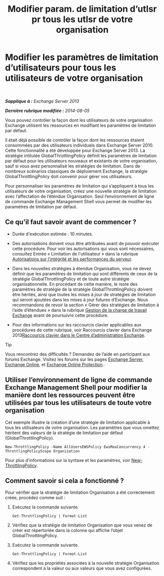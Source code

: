 ﻿---
title: 'Modifier param. de limitation d’utlsr pr tous les utlsr de votre organisation'
TOCTitle: Modifier les paramètres de limitation d’utilisateurs pour tous les utilisateurs de votre organisation
ms:assetid: c45cacfc-768d-4605-9bb0-53e30273fe4d
ms:mtpsurl: https://technet.microsoft.com/fr-fr/library/JJ863578(v=EXCHG.150)
ms:contentKeyID: 50555480
ms.date: 04/24/2018
mtps_version: v=EXCHG.150
ms.translationtype: HT
---

# Modifier les paramètres de limitation d’utilisateurs pour tous les utilisateurs de votre organisation

 

_**Sapplique à :** Exchange Server 2013_

_**Dernière rubrique modifiée :** 2014-08-05_

Vous pouvez contrôler la façon dont les utilisateurs de votre organisation Exchange utilisent les ressources en modifiant les paramètres de limitation par défaut.

Il était déjà possible de contrôler la façon dont les ressources étaient consommées par des utilisateurs individuels dans Exchange Server 2010. Cette fonctionnalité a été développée pour Exchange Server 2013. La stratégie intitulée GlobalThrottlingPolicy définit les paramètres de limitation par défaut pour les utilisateurs nouveaux et existants de votre organisation, sauf si vous avez personnalisé les stratégies de limitation. Dans de nombreux scénarios classiques de déploiement Exchange, la stratégie GlobalThrottlingPolicy doit convenir pour gérer vos utilisateurs.

Pour personnaliser les paramètres de limitation qui s’appliquent à tous les utilisateurs de votre organisation, créez une nouvelle stratégie de limitation avec l’affectation de l’étendue Organisation. Seul l’environnement de ligne de commande Exchange Management Shell vous permet de modifier les paramètres de limitation par défaut.

## Ce qu’il faut savoir avant de commencer ?

  - Durée d'exécution estimée : 10 minutes.

  - Des autorisations doivent vous être attribuées avant de pouvoir exécuter cette procédure. Pour voir les autorisations qui vous sont nécessaires, consultez Entrée « Limitation de l'utilisateur » dans la rubrique [Autorisations sur l’intégrité et les performances du serveur](server-health-and-performance-permissions-exchange-2013-help.md).

  - Dans les nouvelles stratégies à étendue Organisation, vous ne devez définir que les paramètres de limitation qui sont différents de ceux de la stratégie GlobalThrottlingPolicy et de toute autre stratégie organisationnelle. En procédant de cette manière, le reste des paramètres de stratégie de la stratégie GlobalThrottlingPolicy doivent être hérités, ainsi que toutes les mises à jour de stratégies de limitation qui seront ajoutées dans les mises à jour futures d’Exchange. Nous recommandons de revoir la section « Gérer des stratégies de limitation à l’aide d’étendues » dans la rubrique [Gestion de la charge de travail Exchange](exchange-workload-management-exchange-2013-help.md) avant de poursuivre cette procédure.

  - Pour des informations sur les raccourcis clavier applicables aux procédures de cette rubrique, voir Raccourcis clavier dans Exchange 2013[Raccourcis clavier dans le Centre d’administration Exchange](keyboard-shortcuts-in-the-exchange-admin-center-exchange-online-protection-help.md).

> [!TIP]
> Vous rencontrez des difficultés ? Demandez de l’aide en participant aux forums Exchange. Visitez les forums sur les pages <a href="https://go.microsoft.com/fwlink/p/?linkid=60612">Exchange Server</a>, <a href="https://go.microsoft.com/fwlink/p/?linkid=267542">Exchange Online</a>, et <a href="https://go.microsoft.com/fwlink/p/?linkid=285351">Exchange Online Protection</a>..


## Utiliser l’environnement de ligne de commande Exchange Management Shell pour modifier la manière dont les ressources peuvent être utilisées par tous les utilisateurs de toute votre organisation

Cet exemple illustre la création d’une stratégie de limitation applicable à tous les utilisateurs de votre organisation. Les paramètres que vous omettez héritent des valeurs de la stratégie de limitation par défaut (GlobalThrottlingPolicy).

    New-ThrottlingPolicy -Name AllUsersEWSPolicy EwsMaxConcurrency 4 -ThrottlingPolicyScope Organization

Pour plus d'informations sur la syntaxe et les paramètres, voir [New-ThrottlingPolicy](https://technet.microsoft.com/fr-fr/library/dd351045\(v=exchg.150\)).

## Comment savoir si cela a fonctionné ?

Pour vérifier que la stratégie de limitation Organisation a été correctement créée, procédez comme suit :

1.  Exécutez la commande suivante.
    
        Get-ThrottlingPolicy | Format-List

2.  Vérifiez que la stratégie de limitation Organisation que vous venez de créer est répertoriée dans la colonne qui affiche l’objet GlobalThrottlingPolicy.

3.  Exécutez la commande suivante.
    
        Get-ThrottlingPolicy | Format-List

4.  Vérifiez que les propriétés associées à la nouvelle stratégie Organisation correspondent à la valeur ou aux valeurs que vous avez configurées.

